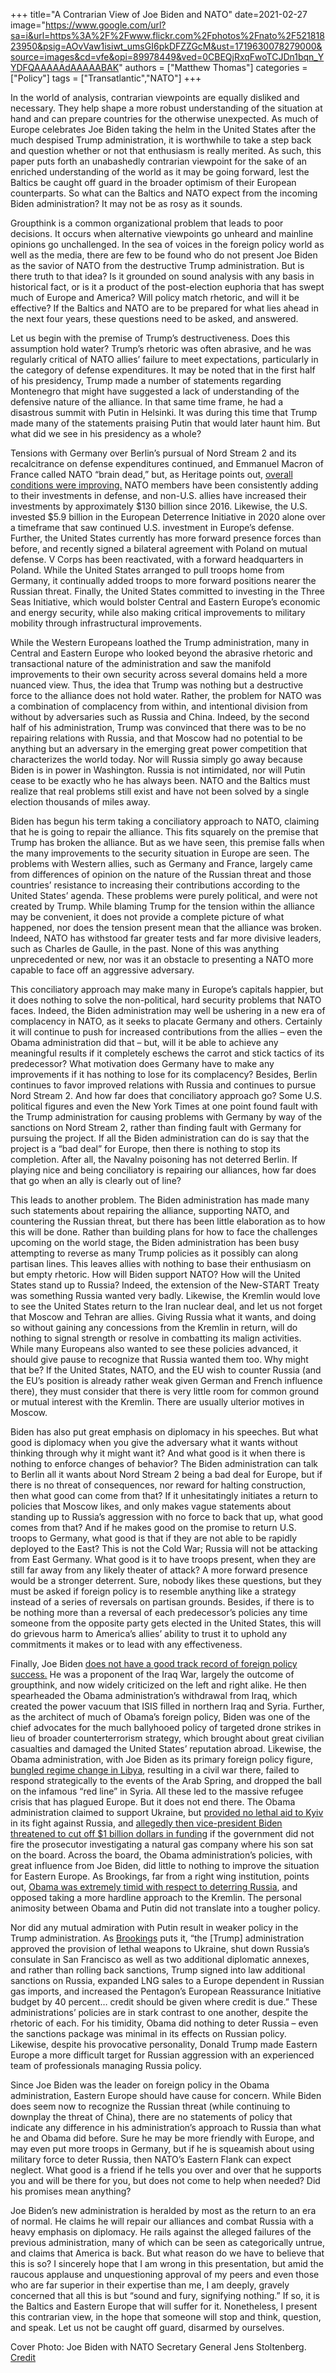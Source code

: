 +++
title="A Contrarian View of Joe Biden and NATO"
date=2021-02-27
image="https://www.google.com/url?sa=i&url=https%3A%2F%2Fwww.flickr.com%2Fphotos%2Fnato%2F52181823950&psig=AOvVaw1isiwt_umsGI6pkDFZZGcM&ust=1719630078279000&source=images&cd=vfe&opi=89978449&ved=0CBEQjRxqFwoTCJDn1bqn_YYDFQAAAAAdAAAAABAK"
authors = ["Matthew Thomas"]
categories = ["Policy"]
tags = ["Transatlantic","NATO"]
+++

In the world of analysis, contrarian viewpoints are equally disliked and necessary. They help shape a more robust understanding of the situation at hand and can prepare countries for the otherwise unexpected. As much of Europe celebrates Joe Biden taking the helm in the United States after the much despised Trump administration, it is worthwhile to take a step back and question whether or not that enthusiasm is really merited. As such, this paper puts forth an unabashedly contrarian viewpoint for the sake of an enriched understanding of the world as it may be going forward, lest the Baltics be caught off guard in the broader optimism of their European counterparts. So what can the Baltics and NATO expect from the incoming Biden administration? It may not be as rosy as it sounds. 

Groupthink is a common organizational problem that leads to poor decisions. It occurs when alternative viewpoints go unheard and mainline opinions go unchallenged. In the sea of voices in the foreign policy world as well as the media, there are few to be found who do not present Joe Biden as the savior of NATO from the destructive Trump administration. But is there truth to that idea? Is it grounded on sound analysis with any basis in historical fact, or is it a product of the post-election euphoria that has swept much of Europe and America? Will policy match rhetoric, and will it be effective? If the Baltics and NATO are to be prepared for what lies ahead in the next four years, these questions need to be asked, and answered. 

Let us begin with the premise of Trump’s destructiveness. Does this assumption hold water? Trump’s rhetoric was often abrasive, and he was regularly critical of NATO allies’ failure to meet expectations, particularly in the category of defense expenditures. It may be noted that in the first half of his presidency, Trump made a number of statements regarding Montenegro that might have suggested a lack of understanding of the defensive nature of the alliance. In that same time frame, he had a disastrous summit with Putin in Helsinki. It was during this time that Trump made many of the statements praising Putin that would later haunt him. But what did we see in his presidency as a whole? 

Tensions with Germany over Berlin’s pursual of Nord Stream 2 and its recalcitrance on defense expenditures continued, and Emmanuel Macron of France called NATO “brain dead,” but, as Heritage points out, [overall conditions were improving.](https://www.heritage.org/global-politics/commentary/what-will-joe-bidens-nato-look) NATO members have been consistently adding to their investments in defense, and non-U.S. allies have increased their investments by approximately $130 billion since 2016. Likewise, the U.S. invested $5.9 billion in the European Deterrence Initiative in 2020 alone over a timeframe that saw continued U.S. investment in Europe’s defense. Further, the United States currently has more forward presence forces than before, and recently signed a bilateral agreement with Poland on mutual defense. V Corps has been reactivated, with a forward headquarters in Poland. While the United States arranged to pull troops home from Germany, it continually added troops to more forward positions nearer the Russian threat. Finally, the United States committed to investing in the Three Seas Initiative, which would bolster Central and Eastern Europe’s economic and energy security, while also making critical improvements to military mobility through infrastructural improvements. 

While the Western Europeans loathed the Trump administration, many in Central and Eastern Europe who looked beyond the abrasive rhetoric and transactional nature of the administration and saw the manifold improvements to their own security across several domains held a more nuanced view. Thus, the idea that Trump was nothing but a destructive force to the alliance does not hold water. Rather, the problem for NATO was a combination of complacency from within, and intentional division from without by adversaries such as Russia and China. Indeed, by the second half of his administration, Trump was convinced that there was to be no repairing relations with Russia, and that Moscow had no potential to be anything but an adversary in the emerging great power competition that characterizes the world today. Nor will Russia simply go away because Biden is in power in Washington. Russia is not intimidated, nor will Putin cease to be exactly who he has always been. NATO and the Baltics must realize that real problems still exist and have not been solved by a single election thousands of miles away. 

Biden has begun his term taking a conciliatory approach to NATO, claiming that he is going to repair the alliance. This fits squarely on the premise that Trump has broken the alliance. But as we have seen, this premise falls when the many improvements to the security situation in Europe are seen. The problems with Western allies, such as Germany and France, largely came from differences of opinion on the nature of the Russian threat and those countries’ resistance to increasing their contributions according to the United States’ agenda. These problems were purely political, and were not created by Trump. While blaming Trump for the tension within the alliance may be convenient, it does not provide a complete picture of what happened, nor does the tension present mean that the alliance was broken. Indeed, NATO has withstood far greater tests and far more divisive leaders, such as Charles de Gaulle, in the past. None of this was anything unprecedented or new, nor was it an obstacle to presenting a NATO more capable to face off an aggressive adversary. 

This conciliatory approach may make many in Europe’s capitals happier, but it does nothing to solve the non-political, hard security problems that NATO faces. Indeed, the Biden administration may well be ushering in a new era of complacency in NATO, as it seeks to placate Germany and others. Certainly it will continue to push for increased contributions from the allies – even the Obama administration did that – but, will it be able to achieve any meaningful results if it completely eschews the carrot and stick tactics of its predecessor? What motivation does Germany have to make any improvements if it has nothing to lose for its complacency? Besides, Berlin continues to favor improved relations with Russia and continues to pursue Nord Stream 2. And how far does that conciliatory approach go? Some U.S. political figures and even the New York Times at one point found fault with the Trump administration for causing problems with Germany by way of the sanctions on Nord Stream 2, rather than finding fault with Germany for pursuing the project. If all the Biden administration can do is say that the project is a “bad deal” for Europe, then there is nothing to stop its completion. After all, the Navalny poisoning has not deterred Berlin. If playing nice and being conciliatory is repairing our alliances, how far does that go when an ally is clearly out of line? 

This leads to another problem. The Biden administration has made many such statements about repairing the alliance, supporting NATO, and countering the Russian threat, but there has been little elaboration as to how this will be done. Rather than building plans for how to face the challenges upcoming on the world stage, the Biden administration has been busy attempting to reverse as many Trump policies as it possibly can along partisan lines. This leaves allies with nothing to base their enthusiasm on but empty rhetoric. How will Biden support NATO? How will the United States stand up to Russia? Indeed, the extension of the New-START Treaty was something Russia wanted very badly. Likewise, the Kremlin would love to see the United States return to the Iran nuclear deal, and let us not forget that Moscow and Tehran are allies. Giving Russia what it wants, and doing so without gaining any concessions from the Kremlin in return, will do nothing to signal strength or resolve in combatting its malign activities. While many Europeans also wanted to see these policies advanced, it should give pause to recognize that Russia wanted them too. Why might that be? If the United States, NATO, and the EU wish to counter Russia (and the EU’s position is already rather weak given German and French influence there), they must consider that there is very little room for common ground or mutual interest with the Kremlin. There are usually ulterior motives in Moscow.

Biden has also put great emphasis on diplomacy in his speeches. But what good is diplomacy when you give the adversary what it wants without thinking through why it might want it? And what good is it when there is nothing to enforce changes of behavior? The Biden administration can talk to Berlin all it wants about Nord Stream 2 being a bad deal for Europe, but if there is no threat of consequences, nor reward for halting construction, then what good can come from that? If it unhesitatingly initiates a return to policies that Moscow likes, and only makes vague statements about standing up to Russia’s aggression with no force to back that up, what good comes from that? And if he makes good on the promise to return U.S. troops to Germany, what good is that if they are not able to be rapidly deployed to the East? This is not the Cold War; Russia will not be attacking from East Germany. What good is it to have troops present, when they are still far away from any likely theater of attack? A more forward presence would be a stronger deterrent. Sure, nobody likes these questions, but they must be asked if foreign policy is to resemble anything like a strategy instead of a series of reversals on partisan grounds. Besides, if there is to be nothing more than a reversal of each predecessor’s policies any time someone from the opposite party gets elected in the United States, this will do grievous harm to America’s allies’ ability to trust it to uphold any commitments it makes or to lead with any effectiveness. 

Finally, Joe Biden [does not have a good track record of foreign policy success.](https://www.washingtonexaminer.com/opinion/editorials/joe-bidens-streak-of-being-wrong-on-foreign-policy-continues-uninterrupted) He was a proponent of the Iraq War, largely the outcome of groupthink, and now widely criticized on the left and right alike. He then spearheaded the Obama administration’s withdrawal from Iraq, which created the power vacuum that ISIS filled in northern Iraq and Syria. Further, as the architect of much of Obama’s foreign policy, Biden was one of the chief advocates for the much ballyhooed policy of targeted drone strikes in lieu of broader counterterrorism strategy, which brought about great civilian casualties and damaged the United States’ reputation abroad. Likewise, the Obama administration, with Joe Biden as its primary foreign policy figure, [bungled regime change in Libya](https://www.bostonherald.com/2019/04/28/joe-bidens-failed-foreign-policy-record-warrants-closer-look/), resulting in a civil war there, failed to respond strategically to the events of the Arab Spring, and dropped the ball on the infamous “red line” in Syria. All these led to the massive refugee crisis that has plagued Europe. But it does not end there. The Obama administration claimed to support Ukraine, but [provided no lethal aid to Kyiv](https://www.brookings.edu/blog/order-from-chaos/2018/03/05/dont-rehabilitate-obama-on-russia/) in its fight against Russia, and [allegedly then vice-president Biden threatened to cut off $1 billion dollars in funding](https://www.bostonherald.com/2019/04/28/joe-bidens-failed-foreign-policy-record-warrants-closer-look/) if the government did not fire the prosecutor investigating a natural gas company where his son sat on the board. Across the board, the Obama administration’s policies, with great influence from Joe Biden, did little to nothing to improve the situation for Eastern Europe. As Brookings, far from a right wing institution, points out, [Obama was extremely timid with respect to deterring Russia](https://www.brookings.edu/blog/order-from-chaos/2018/03/05/dont-rehabilitate-obama-on-russia/), and opposed taking a more hardline approach to the Kremlin. The personal animosity between Obama and Putin did not translate into a tougher policy. 

Nor did any mutual admiration with Putin result in weaker policy in the Trump administration. As [Brookings](https://www.brookings.edu/blog/order-from-chaos/2018/03/05/dont-rehabilitate-obama-on-russia/) puts it, “the [Trump] administration approved the provision of lethal weapons to Ukraine, shut down Russia’s consulate in San Francisco as well as two additional diplomatic annexes, and rather than rolling back sanctions, Trump signed into law additional sanctions on Russia, expanded LNG sales to a Europe dependent in Russian gas imports, and increased the Pentagon’s European Reassurance Initiative budget by 40 percent… credit should be given where credit is due.” These administrations’ policies are in stark contrast to one another, despite the rhetoric of each. For his timidity, Obama did nothing to deter Russia – even the sanctions package was minimal in its effects on Russian policy. Likewise, despite his provocative personality, Donald Trump made Eastern Europe a more difficult target for Russian aggression with an experienced team of professionals managing Russia policy. 

Since Joe Biden was the leader on foreign policy in the Obama administration, Eastern Europe should have cause for concern. While Biden does seem now to recognize the Russian threat (while continuing to downplay the threat of China), there are no statements of policy that indicate any difference in his administration’s approach to Russia than what he and Obama did before. Sure he may be more friendly with Europe, and may even put more troops in Germany, but if he is squeamish about using military force to deter Russia, then NATO’s Eastern Flank can expect neglect. What good is a friend if he tells you over and over that he supports you and will be there for you, but does not come to help when needed? Did his promises mean anything? 

Joe Biden’s new administration is heralded by most as the return to an era of normal. He claims he will repair our alliances and combat Russia with a heavy emphasis on diplomacy. He rails against the alleged failures of the previous administration, many of which can be seen as categorically untrue, and claims that America is back. But what reason do we have to believe that this is so? I sincerely hope that I am wrong in this presentation, but amid the raucous applause and unquestioning approval of my peers and even those who are far superior in their expertise than me, I am deeply, gravely concerned that all this is but “sound and fury, signifying nothing.” If so, it is the Baltics and Eastern Europe that will suffer for it. Nonetheless, I present this contrarian view, in the hope that someone will stop and think, question, and speak. Let us not be caught off guard, disarmed by ourselves. 

Cover Photo: Joe Biden with NATO Secretary General Jens Stoltenberg. [Credit](https://www.google.com/url?sa=i&url=https%3A%2F%2Fwww.flickr.com%2Fphotos%2Fnato%2F52181823950&psig=AOvVaw1isiwt_umsGI6pkDFZZGcM&ust=1719630078279000&source=images&cd=vfe&opi=89978449&ved=0CBEQjRxqFwoTCJDn1bqn_YYDFQAAAAAdAAAAABAK)
